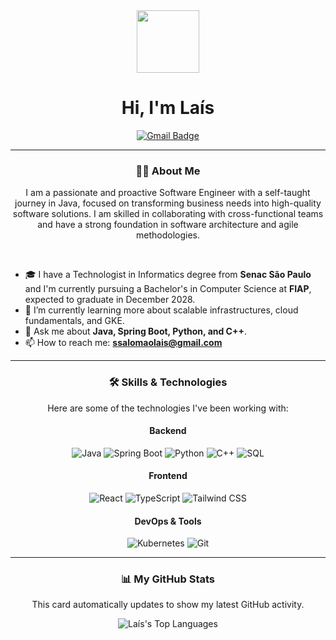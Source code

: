 <div id="header" align="center">
  <img src="https://i.pinimg.com/originals/e2/36/85/e23685e9fc4ac271d627afc267acba5b.gif" width="100"/>
  <h1>
    Hi, I'm Laís
  </h1>
  <div id="badges">
    <a href="mailto:ssalomaolais@gmail.com">
      <img src="https://img.shields.io/badge/Gmail-red?style=for-the-badge&logo=gmail&logoColor=white" alt="Gmail Badge"/>
    </a>
  </div>
</div>

---

<div align="center">
  <h3>👩‍💻 About Me</h3>
  <p>
    I am a passionate and proactive Software Engineer with a self-taught journey in Java, focused on transforming business needs into high-quality software solutions. I am skilled in collaborating with cross-functional teams and have a strong foundation in software architecture and agile methodologies.
  </p>
</div>

<br>

- 🎓 I have a Technologist in Informatics degree from **Senac São Paulo** and I'm currently pursuing a Bachelor's in Computer Science at **FIAP**, expected to graduate in December 2028.
- 🌱 I’m currently learning more about scalable infrastructures, cloud fundamentals, and GKE.
- 💬 Ask me about **Java, Spring Boot, Python, and C++**.
- 📫 How to reach me: **ssalomaolais@gmail.com**

---

<div align="center">
  <h3>🛠️ Skills & Technologies</h3>
  <p>Here are some of the technologies I've been working with:</p>

  <h4>Backend</h4>
  <img src="https://img.shields.io/badge/Java-ED8B00?style=for-the-badge&logo=openjdk&logoColor=white" alt="Java"/>
  <img src="https://img.shields.io/badge/Spring-6DB33F?style=for-the-badge&logo=spring&logoColor=white" alt="Spring Boot"/>
  <img src="https://img.shields.io/badge/Python-3776AB?style=for-the-badge&logo=python&logoColor=white" alt="Python"/>
  <img src="https://img.shields.io/badge/C++-00599C?style=for-the-badge&logo=cplusplus&logoColor=white" alt="C++"/>
  <img src="https://img.shields.io/badge/SQL-4479A1?style=for-the-badge&logo=postgresql&logoColor=white" alt="SQL"/>
  
  <h4>Frontend</h4>
  <img src="https://img.shields.io/badge/React-61DAFB?style=for-the-badge&logo=react&logoColor=black" alt="React"/>
  <img src="https://img.shields.io/badge/TypeScript-3178C6?style=for-the-badge&logo=typescript&logoColor=white" alt="TypeScript"/>
  <img src="https://img.shields.io/badge/Tailwind_CSS-06B6D4?style=for-the-badge&logo=tailwindcss&logoColor=white" alt="Tailwind CSS"/>

  <h4>DevOps & Tools</h4>
  <img src="https://img.shields.io/badge/Kubernetes-326CE5?style=for-the-badge&logo=kubernetes&logoColor=white" alt="Kubernetes"/>
  <img src="https://img.shields.io/badge/Git-F05032?style=for-the-badge&logo=git&logoColor=white" alt="Git"/>
</div>

---

<div align="center">
  <h3>📊 My GitHub Stats</h3>
  <p>This card automatically updates to show my latest GitHub activity.</p>
  <img src="https://github-readme-stats.vercel.app/api/top-langs/?username=ssalomaolais&layout=compact&langs_count=8&theme=dracula" alt="Laís's Top Languages"/>
</div>
